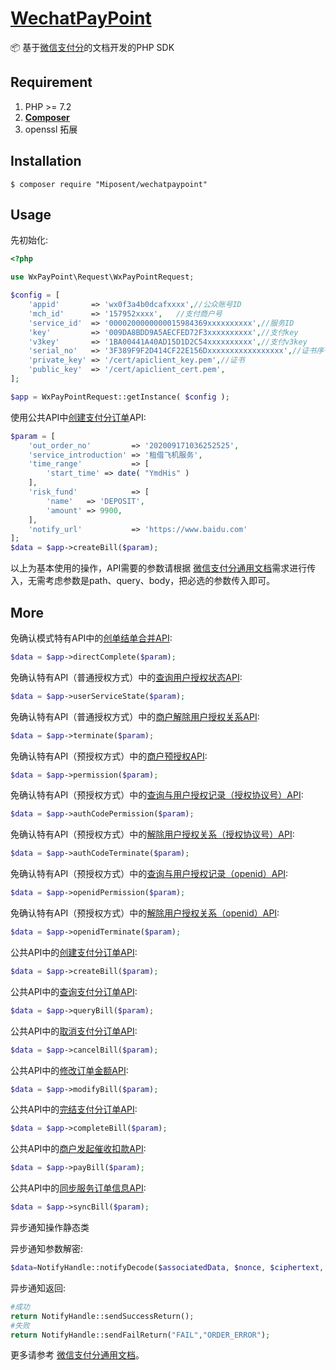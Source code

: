 
<h1 align="left"><a href="#">WechatPayPoint</a></h1>

📦 基于<a href="https://pay.weixin.qq.com/wiki/doc/apiv3/wxpay/payscore/chapter1_1.shtml">微信支付分</a>的文档开发的PHP SDK



## Requirement


1. PHP >= 7.2
2. **[Composer](https://getcomposer.org/)**
3. openssl 拓展


## Installation

```shell
$ composer require "Miposent/wechatpaypoint" 
```

## Usage

先初始化:

```php
<?php

use WxPayPoint\Request\WxPayPointRequest;

$config = [
	'appid'       => 'wx0f3a4b0dcafxxxx',//公众账号ID
	'mch_id'      => '157952xxxx',   //支付商户号
	'service_id'  => '0000200000000015984369xxxxxxxxxx',//服务ID
	'key'         => '009DA8BDD9A5AECFED72F3xxxxxxxxxx',//支付key
	'v3key'       => '1BA00441A40AD15D1D2C54xxxxxxxxxx',//支付v3key
	'serial_no'   => '3F389F9F2D414CF22E156Dxxxxxxxxxxxxxxxxx',//证书序号
	'private_key' => '/cert/apiclient_key.pem',//证书
	'public_key'  => '/cert/apiclient_cert.pem',
];

$app = WxPayPointRequest::getInstance( $config );

```

使用公共API中<a href="https://pay.weixin.qq.com/wiki/doc/apiv3/wxpay/payscore/chapter3_1.shtml">创建支付分订单</a>API:

```php
$param = [
	'out_order_no'         => '202009171036252525',
	'service_introduction' => '租借飞机服务',
	'time_range'           => [
		'start_time' => date( "YmdHis" )
	],
	'risk_fund'            => [
		'name'   => 'DEPOSIT',
		'amount' => 9900,
	],
	'notify_url'           => 'https://www.baidu.com'
];
$data = $app->createBill($param);
```
以上为基本使用的操作，API需要的参数请根据 [微信支付分通用文档](https://pay.weixin.qq.com/wiki/doc/apiv3/wxpay/payscore/chapter1_1.shtml)需求进行传入，无需考虑参数是path、query、body，把必选的参数传入即可。

## More

免确认模式特有API中的<a href="https://pay.weixin.qq.com/wiki/doc/apiv3/wxpay/payscore/chapter3_9.shtml">创单结单合并API</a>:

```php
$data = $app->directComplete($param);
```

免确认特有API（普通授权方式）中的<a href="https://pay.weixin.qq.com/wiki/doc/apiv3/wxpay/payscore/chapter3_8.shtml">查询用户授权状态API</a>:

```php
$data = $app->userServiceState($param);
```

免确认特有API（普通授权方式）中的<a href="https://pay.weixin.qq.com/wiki/doc/apiv3/wxpay/payscore/chapter9_1.shtml">商户解除用户授权关系API</a>:

```php
$data = $app->terminate($param);
```

免确认特有API（预授权方式）中的<a href="https://pay.weixin.qq.com/wiki/doc/apiv3/wxpay/payscore/chapter5_1.shtml">商户预授权API</a>:

```php
$data = $app->permission($param);
```

免确认特有API（预授权方式）中的<a href="https://pay.weixin.qq.com/wiki/doc/apiv3/wxpay/payscore/chapter5_2.shtml">查询与用户授权记录（授权协议号）API</a>:

```php
$data = $app->authCodePermission($param);
```

免确认特有API（预授权方式）中的<a href="https://pay.weixin.qq.com/wiki/doc/apiv3/wxpay/payscore/chapter5_3.shtml">解除用户授权关系（授权协议号）API</a>:

```php
$data = $app->authCodeTerminate($param);
```

免确认特有API（预授权方式）中的<a href="https://pay.weixin.qq.com/wiki/doc/apiv3/wxpay/payscore/chapter5_4.shtml">查询与用户授权记录（openid）API</a>:

```php
$data = $app->openidPermission($param);
```

免确认特有API（预授权方式）中的<a href="https://pay.weixin.qq.com/wiki/doc/apiv3/wxpay/payscore/chapter5_5.shtml">解除用户授权关系（openid）API</a>:

```php
$data = $app->openidTerminate($param);
```

公共API中的<a href="https://pay.weixin.qq.com/wiki/doc/apiv3/wxpay/payscore/chapter3_1.shtml">创建支付分订单API</a>:

```php
$data = $app->createBill($param);
```

公共API中的<a href="https://pay.weixin.qq.com/wiki/doc/apiv3/wxpay/payscore/chapter3_2.shtml">查询支付分订单API</a>:

```php
$data = $app->queryBill($param);
```

公共API中的<a href="https://pay.weixin.qq.com/wiki/doc/apiv3/wxpay/payscore/chapter3_3.shtml">取消支付分订单API</a>:

```php
$data = $app->cancelBill($param);
```

公共API中的<a href="https://pay.weixin.qq.com/wiki/doc/apiv3/wxpay/payscore/chapter3_4.shtml">修改订单金额API</a>:

```php
$data = $app->modifyBill($param);
```

公共API中的<a href="https://pay.weixin.qq.com/wiki/doc/apiv3/wxpay/payscore/chapter3_5.shtml">完结支付分订单API</a>:

```php
$data = $app->completeBill($param);
```

公共API中的<a href="https://pay.weixin.qq.com/wiki/doc/apiv3/wxpay/payscore/chapter3_6.shtml">商户发起催收扣款API</a>:

```php
$data = $app->payBill($param);
```

公共API中的<a href="https://pay.weixin.qq.com/wiki/doc/apiv3/wxpay/payscore/chapter3_7.shtml">同步服务订单信息API</a>:

```php
$data = $app->syncBill($param);
```

异步通知操作静态类

异步通知参数解密:

```php
$data=NotifyHandle::notifyDecode($associatedData, $nonce, $ciphertext, $v3key);
```

异步通知返回:

```php
#成功
return NotifyHandle::sendSuccessReturn();
#失败
return NotifyHandle::sendFailReturn("FAIL","ORDER_ERROR");
```

更多请参考 [微信支付分通用文档](https://pay.weixin.qq.com/wiki/doc/apiv3/wxpay/payscore/chapter1_1.shtml)。








